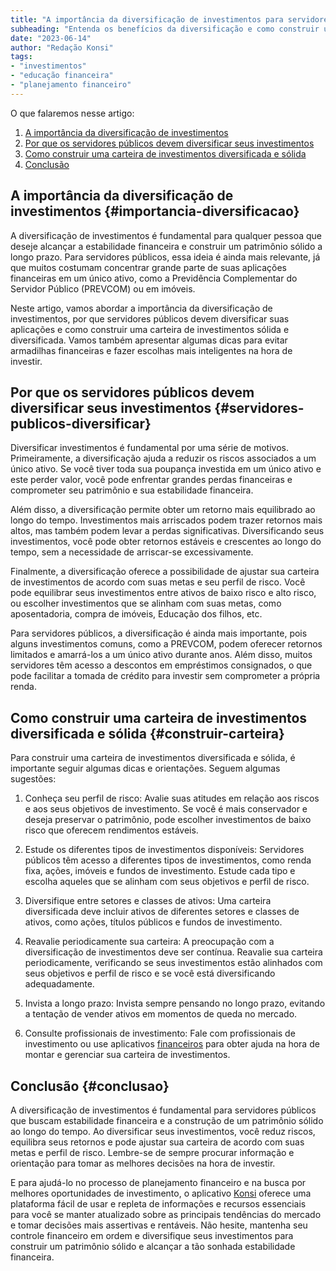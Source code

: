 ```yaml
---
title: "A importância da diversificação de investimentos para servidores públicos"
subheading: "Entenda os benefícios da diversificação e como construir uma carteira de investimentos sólida"
date: "2023-06-14"
author: "Redação Konsi"
tags:
- "investimentos"
- "educação financeira"
- "planejamento financeiro"
---
```


O que falaremos nesse artigo:

1. [A importância da diversificação de investimentos](#importancia-diversificacao)
2. [Por que os servidores públicos devem diversificar seus investimentos](#servidores-publicos-diversificar)
3. [Como construir uma carteira de investimentos diversificada e sólida](#construir-carteira)
4. [Conclusão](#conclusao)

## A importância da diversificação de investimentos {#importancia-diversificacao}

A diversificação de investimentos é fundamental para qualquer pessoa que deseje alcançar a estabilidade financeira e construir um patrimônio sólido a longo prazo. Para servidores públicos, essa ideia é ainda mais relevante, já que muitos costumam concentrar grande parte de suas aplicações financeiras em um único ativo, como a Previdência Complementar do Servidor Público (PREVCOM) ou em imóveis.

Neste artigo, vamos abordar a importância da diversificação de investimentos, por que servidores públicos devem diversificar suas aplicações e como construir uma carteira de investimentos sólida e diversificada. Vamos também apresentar algumas dicas para evitar armadilhas financeiras e fazer escolhas mais inteligentes na hora de investir.

## Por que os servidores públicos devem diversificar seus investimentos {#servidores-publicos-diversificar}

Diversificar investimentos é fundamental por uma série de motivos. Primeiramente, a diversificação ajuda a reduzir os riscos associados a um único ativo. Se você tiver toda sua poupança investida em um único ativo e este perder valor, você pode enfrentar grandes perdas financeiras e comprometer seu patrimônio e sua estabilidade financeira.

Além disso, a diversificação permite obter um retorno mais equilibrado ao longo do tempo. Investimentos mais arriscados podem trazer retornos mais altos, mas também podem levar a perdas significativas. Diversificando seus investimentos, você pode obter retornos estáveis e crescentes ao longo do tempo, sem a necessidade de arriscar-se excessivamente.

Finalmente, a diversificação oferece a possibilidade de ajustar sua carteira de investimentos de acordo com suas metas e seu perfil de risco. Você pode equilibrar seus investimentos entre ativos de baixo risco e alto risco, ou escolher investimentos que se alinham com suas metas, como aposentadoria, compra de imóveis, Educação dos filhos, etc.

Para servidores públicos, a diversificação é ainda mais importante, pois alguns investimentos comuns, como a PREVCOM, podem oferecer retornos limitados e amarrá-los a um único ativo durante anos. Além disso, muitos servidores têm acesso a descontos em empréstimos consignados, o que pode facilitar a tomada de crédito para investir sem comprometer a própria renda.

## Como construir uma carteira de investimentos diversificada e sólida {#construir-carteira}

Para construir uma carteira de investimentos diversificada e sólida, é importante seguir algumas dicas e orientações. Seguem algumas sugestões:

1. Conheça seu perfil de risco: Avalie suas atitudes em relação aos riscos e aos seus objetivos de investimento. Se você é mais conservador e deseja preservar o patrimônio, pode escolher investimentos de baixo risco que oferecem rendimentos estáveis.

2. Estude os diferentes tipos de investimentos disponíveis: Servidores públicos têm acesso a diferentes tipos de investimentos, como renda fixa, ações, imóveis e fundos de investimento. Estude cada tipo e escolha aqueles que se alinham com seus objetivos e perfil de risco.

3. Diversifique entre setores e classes de ativos: Uma carteira diversificada deve incluir ativos de diferentes setores e classes de ativos, como ações, títulos públicos e fundos de investimento.

4. Reavalie periodicamente sua carteira: A preocupação com a diversificação de investimentos deve ser contínua. Reavalie sua carteira periodicamente, verificando se seus investimentos estão alinhados com seus objetivos e perfil de risco e se você está diversificando adequadamente.

5. Invista a longo prazo: Invista sempre pensando no longo prazo, evitando a tentação de vender ativos em momentos de queda no mercado.

6. Consulte profissionais de investimento: Fale com profissionais de investimento ou use aplicativos [financeiros](aplicativo-de-controle-financeiro-confira-otimas-opcoes.md) para obter ajuda na hora de montar e gerenciar sua carteira de investimentos.

## Conclusão {#conclusao}

A diversificação de investimentos é fundamental para servidores públicos que buscam estabilidade financeira e a construção de um patrimônio sólido ao longo do tempo. Ao diversificar seus investimentos, você reduz riscos, equilibra seus retornos e pode ajustar sua carteira de acordo com suas metas e perfil de risco. Lembre-se de sempre procurar informação e orientação para tomar as melhores decisões na hora de investir.

E para ajudá-lo no processo de planejamento financeiro e na busca por melhores oportunidades de investimento, o aplicativo [Konsi](https://www.konsi.com.br/download) oferece uma plataforma fácil de usar e repleta de informações e recursos essenciais para você se manter atualizado sobre as principais tendências do mercado e tomar decisões mais assertivas e rentáveis. Não hesite, mantenha seu controle financeiro em ordem e diversifique seus investimentos para construir um patrimônio sólido e alcançar a tão sonhada estabilidade financeira.